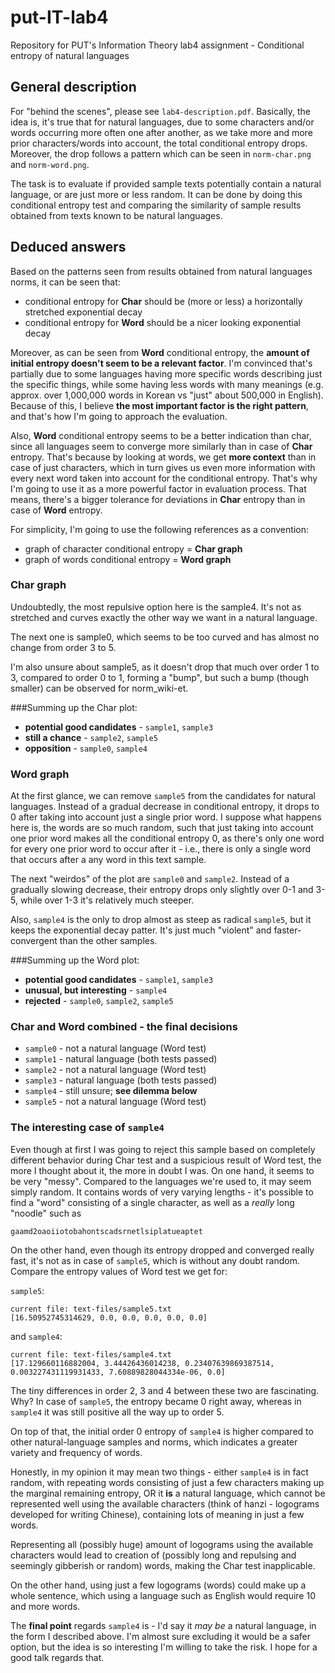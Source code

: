 # put-IT-lab4
Repository for PUT's Information Theory lab4 assignment - Conditional entropy of natural languages

## General description
For "behind the scenes", please see `lab4-description.pdf`. Basically, the idea is, it's true that for natural
languages, due to some characters and/or words occurring more often one after another, as we take more and more prior
characters/words into account, the total conditional entropy drops. Moreover, the drop follows a pattern which can be
seen in `norm-char.png` and `norm-word.png`.

The task is to evaluate if provided sample texts potentially contain a natural language, or are just more or less
random. It can be done by doing this conditional entropy test and comparing the similarity of sample results obtained
from texts known to be natural languages.

## Deduced answers

Based on the patterns seen from results obtained from natural languages norms, it can be seen that:

- conditional entropy for **Char** should be (more or less) a horizontally stretched exponential decay
- conditional entropy for **Word** should be a nicer looking exponential decay

Moreover, as can be seen from **Word** conditional entropy, the **amount of initial entropy doesn't seem to be a
relevant factor**. I'm convinced that's partially due to some languages having more specific words describing just the
specific things, while some having less words with many meanings (e.g. approx. over 1,000,000 words in Korean vs "just"
about 500,000 in English). Because of this, I believe **the most important factor is the right pattern**, and that's how
I'm going to approach the evaluation.

Also, **Word** conditional entropy seems to be a better indication than char, since all languages seem to converge more
similarly than in case of **Char** entropy. That's because by looking at words, we get **more context** than in case of
just characters, which in turn gives us even more information with every next word taken into account for the
conditional entropy. That's why I'm going to use it as a more powerful factor in evaluation process. That means, there's
a bigger tolerance for deviations in **Char** entropy than in case of **Word** entropy.

For simplicity, I'm going to use the following references as a convention:

- graph of character conditional entropy = **Char graph**
- graph of words conditional entropy = **Word graph**

### Char graph
Undoubtedly, the most repulsive option here is the sample4. It's not as stretched and curves exactly the other way we
want in a natural language.

The next one is sample0, which seems to be too curved and has almost no change from order 3
to 5.

I'm also unsure about sample5, as it doesn't drop that much over order 1 to 3, compared to order 0 to 1, forming a
"bump", but such a bump (though smaller) can be observed for norm_wiki-et.

###Summing up the Char plot:

- **potential good candidates** - `sample1`, `sample3`
- **still a chance** - `sample2`, `sample5`
- **opposition** - `sample0`, `sample4`

### Word graph
At the first glance, we can remove `sample5` from the candidates for natural languages. Instead of a gradual decrease in
conditional entropy, it drops to 0 after taking into account just a single prior word. I suppose what happens here is,
the words are so much random, such that just taking into account one prior word makes all the conditional entropy 0, as
there's only one word for every one prior word to occur after it - i.e., there is only a single word that occurs after a
any word in this text sample.

The next "weirdos" of the plot are `sample0` and `sample2`. Instead of a gradually slowing decrease, their entropy drops
only slightly over 0-1 and 3-5, while over 1-3 it's relatively much steeper.

Also, `sample4` is the only to drop almost as steep as radical `sample5`, but it keeps the exponential decay patter.
It's just much "violent" and faster-convergent than the other samples.

###Summing up the Word plot:

- **potential good candidates** - `sample1`, `sample3`
- **unusual, but interesting** - `sample4`
- **rejected** - `sample0`, `sample2`, `sample5`

### Char and Word combined - the final decisions

- `sample0` - not a natural language (Word test)
- `sample1` - natural language (both tests passed)
- `sample2` - not a natural language (Word test)
- `sample3` - natural language (both tests passed)
- `sample4` - still unsure; **see dilemma below**
- `sample5` - not a natural language (Word test)

### The interesting case of `sample4`

Even though at first I was going to reject this sample based on completely different behavior during Char test and a
suspicious result of Word test, the more I thought about it, the more in doubt I was. On one hand, it seems to be
very "messy". Compared to the languages we're used to, it may seem simply random. It contains words of very varying
lengths - it's possible to find a "word" consisting of a single character, as well as a *really* long "noodle" such as

`gaamd2oaoiiotobahontscadsrnetlsiplatueaptet`

On the other hand, even though its entropy dropped and converged really fast, it's not as in case of `sample5`, which
is without any doubt random. Compare the entropy values of Word test we get for:

`sample5`:
```
current file: text-files/sample5.txt
[16.50952745314629, 0.0, 0.0, 0.0, 0.0, 0.0]
```

and `sample4`:
```
current file: text-files/sample4.txt
[17.129660116882004, 3.44426436014238, 0.23407639869387514, 0.003227431119931433, 7.60889828044334e-06, 0.0]

```

The tiny differences in order 2, 3 and 4 between these two are fascinating. Why? In case of `sample5`, the entropy
became 0 right away, whereas in `sample4` it was still positive all the way up to order 5.

On top of that, the initial order 0 entropy of `sample4` is higher compared to other natural-language samples and norms,
which indicates a greater variety and frequency of words.

Honestly, in my opinion it may mean two things - either `sample4` is in fact random, with repeating words consisting of
just a few characters making up the marginal remaining entropy, OR it **is** a natural language, which cannot be
represented well using the available characters (think of hanzi - logograms developed for writing Chinese), containing
lots of meaning in just a few words.

Representing all (possibly huge) amount of logograms using the available characters
would lead to creation of (possibly long and repulsing and seemingly gibberish or random) words, making the Char test
inapplicable.

On the other hand, using just a few logograms (words) could make up a whole sentence, which using a language such as
English would require 10 and more words.

The **final point** regards `sample4` is - I'd say it *may be* a natural language, in the form I described above.
I'm almost sure excluding it would be a safer option, but the idea is so interesting I'm willing to take the risk. I
hope for a good talk regards that.